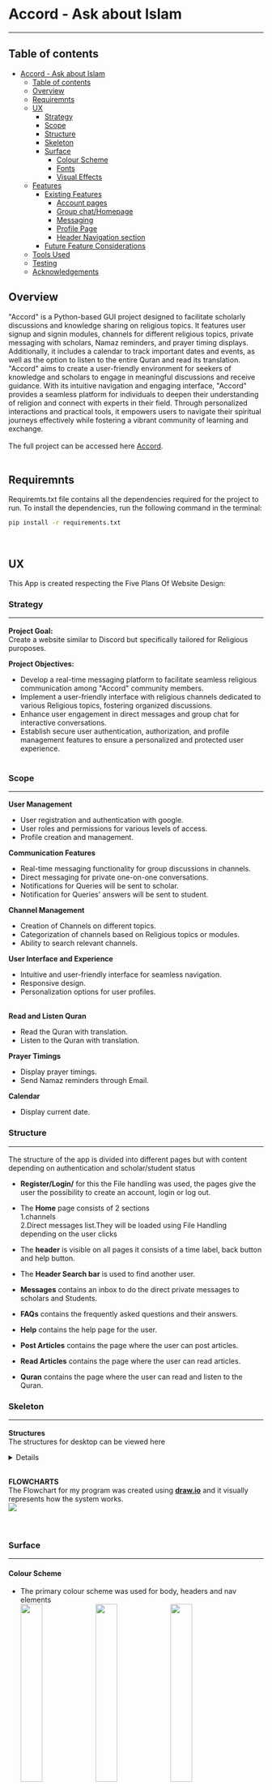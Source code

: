 # Accord - Ask about Islam

<!-- <img src="docs/read-me-images/mock-up.png" ><br> -->

<hr>

## Table of contents

- [Accord - Ask about Islam](#code-innovate-chat-hub---group-chat-app)
  - [Table of contents](#table-of-contents)
  - [Overview](#overview)
  - [Requiremnts](#requiremnts)
  - [UX](#ux)
    - [Strategy](#strategy)
    - [Scope](#scope)
    - [Structure](#structure)
    - [Skeleton](#skeleton)
    - [Surface](#surface)
      - [Colour Scheme](#colour-scheme)
      - [Fonts](#fonts)
      - [Visual Effects](#visual-effects)
  - [Features](#features)
    - [Existing Features](#existing-features)
      - [Account pages](#account-pages)
      - [Group chat/Homepage](#group-chathomepage)
      - [Messaging](#messaging)
      - [Profile Page](#profile-page)
      - [Header Navigation section](#header-navigation-section)
    - [Future Feature Considerations](#future-feature-considerations)
  - [Tools Used](#tools-used)
  - [Testing](#testing)
  - [Acknowledgements](#acknowledgements)

## Overview

"Accord" is a Python-based GUI project designed to facilitate scholarly discussions and knowledge sharing on religious topics. It features user signup and signin modules, channels for different religious topics, private messaging with scholars, Namaz reminders, and prayer timing displays. Additionally, it includes a calendar to track important dates and events, as well as the option to listen to the entire Quran and read its translation. "Accord" aims to create a user-friendly environment for seekers of knowledge and scholars to engage in meaningful discussions and receive guidance. With its intuitive navigation and engaging interface, "Accord" provides a seamless platform for individuals to deepen their understanding of religion and connect with experts in their field. Through personalized interactions and practical tools, it empowers users to navigate their spiritual journeys effectively while fostering a vibrant community of learning and exchange.
<br><br>
The full project can be accessed here [Accord](https://github.com/NoorFatimaAfzal/Accord/tree/main).
<br><br>

## Requiremnts

Requiremts.txt file contains all the dependencies required for the project to run. To install the dependencies, run the following command in the terminal:<br>
```bash
pip install -r requirements.txt
```
<br>

## UX

This App is created respecting the Five Plans Of Website Design:<br>

### Strategy<hr>

**Project Goal:**
<br>
Create a website similar to Discord but specifically tailored for Religious puroposes.

**Project Objectives:**<br>

- Develop a real-time messaging platform to facilitate seamless religious communication among "Accord" community members.
- Implement a user-friendly interface with religious channels dedicated to various Religious topics, fostering organized discussions.
- Enhance user engagement in direct messages and group chat for interactive conversations.
- Establish secure user authentication, authorization, and profile management features to ensure a personalized and protected user experience.
  <br><br>

### Scope<hr>

**User Management**

- User registration and authentication with google.
- User roles and permissions for various levels of access.
- Profile creation and management.

**Communication Features**

- Real-time messaging functionality for group discussions in channels.
- Direct messaging for private one-on-one conversations.
- Notifications for Queries will be sent to scholar.
- Notification for Queries' answers will be sent to student.

**Channel Management**

- Creation of Channels on different topics.
- Categorization of channels based on Religious topics or modules.
- Ability to search relevant channels.

**User Interface and Experience**

- Intuitive and user-friendly interface for seamless navigation.
- Responsive design.
- Personalization options for user profiles.<br><br>

**Read and Listen Quran**

- Read the Quran with translation.
- Listen to the Quran with translation.

**Prayer Timings**

- Display prayer timings.
- Send Namaz reminders through Email.

**Calendar**

- Display current date.

### Structure<hr>

The structure of the app is divided into different pages but with content depending on authentication and scholar/student status <br>

- **Register/Login/** for this the File handling was used, the pages give the user the possibility to create an account, login or log out.<br>

- The **Home** page consists of 2 sections <br> 1.channels <br> 2.Direct messages list.They will be loaded using File Handling depending on the user clicks<br>

- The **header** is visible on all pages it consists of a time label, back button and help button. <br>

- The **Header Search bar** is used to find another user.<br>

- **Messages** contains an inbox to do the direct private messages to scholars and Students. <br>

- **FAQs** contains the frequently asked questions and their answers.<br>

- **Help** contains the help page for the user.<br>

- **Post Articles** contains the page where the user can post articles.<br>

- **Read Articles** contains the page where the user can read articles.<br>

- **Quran** contains the page where the user can read and listen to the Quran.<br>

### Skeleton<hr>

**Structures**<br>
The structures for desktop can be viewed here<br>

<details>
  <h4>Loading page</h4>
  <img src="readmePics/loading.jpg"><br>
  <h4>Sign up page</h4>
  <img src="readmePics/signup.jpg"><br>
  <h4>Login page</h4>
  <img src="readmePics/Login.jpg"><br>
  <h4>Channels list</h4>
  <img src="readmePics/listOfChannels.jpg"><br>
  <h4>Help Page</h4>
  <img src="readmePics/help.jpg"><br>
  <h4>Post Articles</h4>
  <img src="readmePics/PArticles.jpg"><br>
  <h4>Read Articles</h4>
  <img src="readmePics/RArticles.jpg"><br>
  <h4>FAQs</h4>
  <img src="readmePics/FAQs.jpg"><br>
  <h4>Quran</h4>
  <img src="readmePics/Q.jpg"><br>
</details><br>

**FLOWCHARTS**<br>
The Flowchart for my program was created using <b>[draw.io](https://app.diagrams.net/)</b> and it visually represents how the system works.<br>
<img src="flowchart/flow.png"><br>
<br><br>

### Surface<hr>

#### Colour Scheme

- The primary colour scheme was used for body, headers and nav elements<br>
  <img src="color-scheme/clr1.jpg" width="30%">
  <img src="color-scheme/clr2.png" width="30%">
  <img src="color-scheme/clr3.jpeg" width="30%">
  <img src="color-scheme/clr4.png" width="30%">
  <img src="color-scheme/clr5.png" width="30%">
  <br>

- The secondary colour scheme was used for buttons, warnings, errors or for highlighting important information.<br>
  <img src="color-scheme/clr6.png" width="30%">
  <img src="color-scheme/clr7.png" width="30%">
  <img src="color-scheme/clr8.png" width="30%">
  <img src="color-scheme/clr9.png" width="30%">

#### Fonts

- The fonts I used for this site were imported from [Google Fonts](https://fonts.google.com/):<br>
  - **Roboto** - for the body text<br>
  - **Lato** - for the headings<br>
  - **Open Sans** - for the buttons<br>

#### Visual Effects

- **Box shadows** <br>
  Multiple box shadows were used for the cover, buttons and images. <br>

## Features

### Existing Features<hr>

#### Account pages

   - Implement secure user signup and signin modules.
   - Allow users to create and manage their profiles.
   - Differentiate between regular users and scholars/experts.
   - Provide user authentication and authorization features.
- Sign up page<br><br>
  <img src="readmePics/signup.jpg" width="60%"><br><br>
- Sign in page<br><br>
  <img src="readmePics/Login.jpg" width="60%"><br><br>

#### Group chat/Homepage

- On the group chat homepage the page will have interface like this.

  1. The channels list <br><br>
     - The channels will be of different religious topics.
     - The scholars and users will be able to do group chat. <br><br>
       <img src="readmePics/listOfChannels.jpg" width="60%"><br><br>
  2. The chat in a particular channel on which user has clicked.<br><br>
     <img src="docs/read-me-images/posts-list.png" width="60%"><br><br>

#### Messaging

- On the _Messages_ page, users can do private message to scholars in order to get their queries answered.
  <br><br>
  <!-- <img src="docs/read-me-images/messaging.png" width="70%"><br><br> -->

#### Profile Page

The Profile page (dashboard) is divided into three sections:
<br><br>
<!-- <img src="docs/read-me-images/profile-tab-full.png" width="70%"><br><br> -->

1.  _Profile view_ section

- The Profile view section represents how other users perceive one's profile. The menu is only visible to the current user and can be accessed by clicking their profile picture.<br>
  <br>
- This is the profile view the user can see if they click the profile tab<br><br>
  <!-- <img src="docs/read-me-images/view-profile-from-tab.png" width="70%"><br><br> -->
- This is the view when a user clicks another user's profile picture<br><br>
  <!-- <img src="docs/read-me-images/view-profile-modal-different-user.png" width="70%"><br><br> -->

#### Header Navigation section

The Header section contains the settings icon, App name and the search bar<br>
<br>
<!-- <img src="docs/read-me-images/header-nav.png" width="100%"><br><br> -->
<br>

- Settings menu<br><br>
  <!-- <img src="docs/read-me-images/header-menu.png" width="40%"><br><br> -->
- Search bar list<br><br>
  <!-- <img src="docs/read-me-images/search-box.png" width="40%"><br><br> -->


### Future Feature Considerations<hr>

- Another feature would be voice and video calls


## Tools Used

[GitHub](https://github.com/) - used for hosting the source code of the program<br>
[Visual Studio](https://code.visualstudio.com/) - for writing and testing the code<br>
[Balsamiq](https://balsamiq.com/wireframes/) - for creating the wireframes<br>
[Draw.io](http://draw.io/) - used for creating the Flowchart and Database relational schema<br>
[Favicon.io](https://favicon.io/) - used for generating the website favicon<br>
[Font Awesome](https://fontawesome.com/) - for creating atractive UX with icons<br>
[Google Fonts](https://fonts.google.com/) - for typography<br>
[PEP8 Validator](http://pep8online.com/) - used for validating the python code<br>